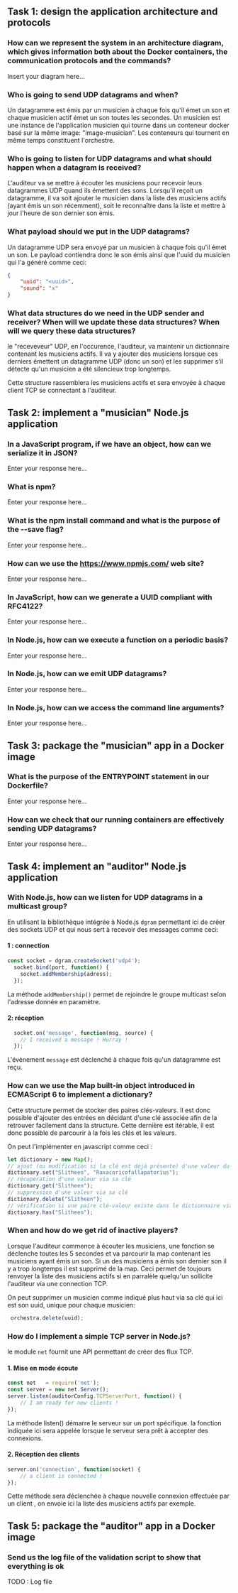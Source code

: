 ## Task 1: design the application architecture and protocols

### How can we represent the system in an architecture diagram, which gives information both about the Docker containers, the communication protocols and the commands?
Insert your diagram here...

### Who is going to send UDP datagrams and when?
Un datagramme est émis par un musicien à chaque fois qu'il émet un son et chaque musicien actif émet un son toutes les secondes. Un musicien est une instance de l'application musicien qui tourne dans un conteneur docker basé sur la même image: "image-musician". Les conteneurs qui tournent en même temps constituent l'orchestre.

### Who is going to listen for UDP datagrams and what should happen when a datagram is received?
L'auditeur va se mettre à écouter les musiciens pour recevoir leurs datagrammes UDP quand ils émettent des sons. Lorsqu'il reçoit un datagramme, il va soit ajouter le musicien dans la liste des musiciens actifs (ayant émis un son récemment), soit le reconnaître dans la liste et mettre à jour l'heure de son dernier son émis.

### What payload should we put in the UDP datagrams?
Un datagramme UDP sera envoyé par un musicien à chaque fois qu'il émet un son. Le payload contiendra donc le son émis ainsi que l'uuid du musicien qui l'a généré comme ceci:
```json
{
	"uuid": "<uuid>",
	"sound": "x"
}
```

### What data structures do we need in the UDP sender and receiver? When will we update these data structures? When will we query these data structures?
le "receveveur" UDP, en l'occurence, l'auditeur, va maintenir un dictionnaire contenant les musiciens actifs. Il va y ajouter des musiciens lorsque ces derniers émettent un datagramme UDP (donc un son) et les supprimer s'il détecte qu'un musicien a été silencieux trop longtemps. 

Cette structure rassemblera les musiciens actifs et sera envoyée à chaque client TCP se connectant à l'auditeur.

## Task 2: implement a "musician" Node.js application

### In a JavaScript program, if we have an object, how can we serialize it in JSON?
Enter your response here...

### What is npm?
Enter your response here...

### What is the npm install command and what is the purpose of the --save flag?
Enter your response here...

### How can we use the https://www.npmjs.com/ web site?
Enter your response here...

### In JavaScript, how can we generate a UUID compliant with RFC4122?
Enter your response here...

### In Node.js, how can we execute a function on a periodic basis?
Enter your response here...

### In Node.js, how can we emit UDP datagrams?
Enter your response here...

### In Node.js, how can we access the command line arguments?
Enter your response here...

## Task 3: package the "musician" app in a Docker image

### What is the purpose of the ENTRYPOINT statement in our Dockerfile?
Enter your response here...

### How can we check that our running containers are effectively sending UDP datagrams?
Enter your response here...

## Task 4: implement an "auditor" Node.js application

### With Node.js, how can we listen for UDP datagrams in a multicast group?

En utilisant la bibliothèque intégrée à Node.js `dgram` permettant ici de créer des sockets UDP et qui nous sert à recevoir des messages comme ceci: 

#### 1 : connection
```javascript
const socket = dgram.createSocket('udp4');
  socket.bind(port, function() {
    socket.addMembership(adress);
  });
```
La méthode `addMembership()` permet de rejoindre le groupe multicast selon l'adresse donnée en paramètre.
#### 2: réception
```javascript
  socket.on('message', function(msg, source) {
    // I received a message ! Hurray !
  });
```
L'événement `message` est déclenché à chaque fois qu'un datagramme est reçu.

### How can we use the Map built-in object introduced in ECMAScript 6 to implement a dictionary?
Cette structure permet de stocker des paires clés-valeurs. 
Il est donc possible d'ajouter des entrées en décidant d'une clé associée afin de la retrouver facilement dans la structure. Cette dernière est itérable, il est donc possible de parcourir à la fois les clés et les valeurs.

On peut l'implémenter en javascript comme ceci : 
```javascript
let dictionary = new Map();
// ajout (ou modification si la clé est déjà présente) d'une valeur du dictionnaire
dictionary.set("Slitheen", "Raxacoricofallapatorius");
// récupération d'une valeur via sa clé
dictionary.get("Slitheen");
// suppression d'une valeur via sa clé
dictionary.delete("Slitheen");
// vérification si une paire clé-valeur existe dans le dictionnaire via la clé
dictionary.has("Slitheen");
```
### When and how do we get rid of inactive players?
Lorsque l'auditeur commence à écouter les musiciens, une fonction se déclenche toutes les 5 secondes et va parcourir la map contenant les musiciens ayant émis un son. Si un des musiciens a émis son dernier son il y a trop longtemps il est supprimé de la map.
Ceci permet de toujours renvoyer la liste des musiciens actifs si en parralèle quelqu'un sollicite l'auditeur via une connection TCP.

On peut supprimer un musicien comme indiqué plus haut via sa clé qui ici est son uuid, unique pour chaque musicien:
```javascript
 orchestra.delete(uuid);
```

### How do I implement a simple TCP server in Node.js?
le module `net` fournit une API permettant de créer des flux TCP.

#### 1. Mise en mode écoute
```javascript
const net   = require('net');
const server = new net.Server();
server.listen(auditorConfig.TCPServerPort, function() {
    // I am ready for new clients !
});
```
La méthode listen() démarre le serveur sur un port spécifique. la fonction indiquée ici sera appelée lorsque le serveur sera prêt à accepter des connexions.
#### 2. Réception des clients
```javascript
server.on('connection', function(socket) {
    // a client is connected !
});
```
Cette méthode sera déclenchée à chaque nouvelle connexion effectuée par un client , on envoie ici la liste des musiciens actifs par exemple.

## Task 5: package the "auditor" app in a Docker image

###  Send us the log file of the validation script to show that everything is ok
TODO : Log file